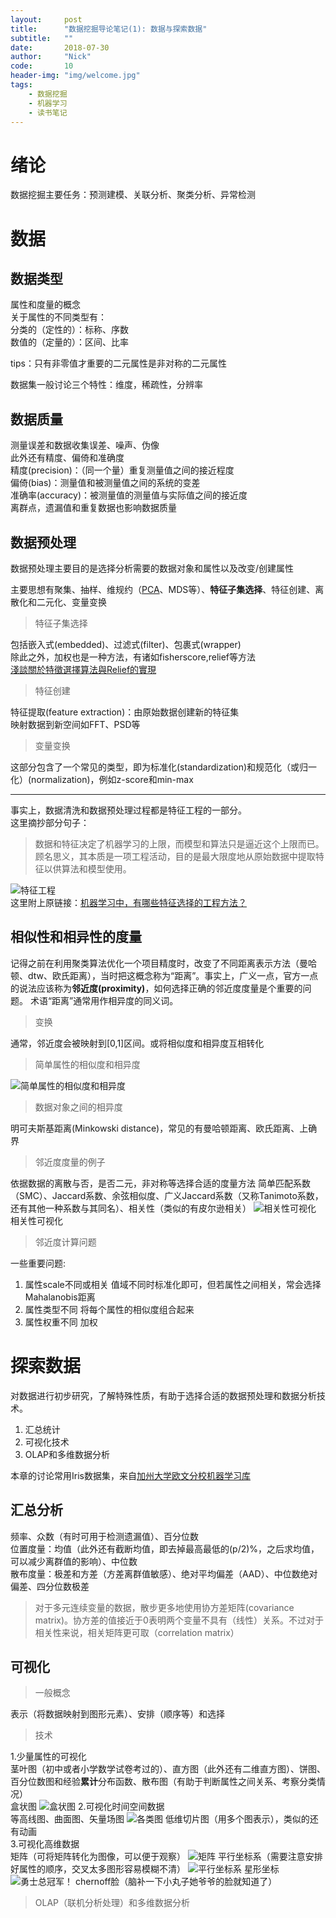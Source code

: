 ```yaml
---
layout:     post
title:      "数据挖掘导论笔记(1): 数据与探索数据"
subtitle:   ""
date:       2018-07-30
author:     "Nick"
code:       10 
header-img: "img/welcome.jpg"
tags:
    - 数据挖掘
    - 机器学习
    - 读书笔记
---
```

# 绪论
数据挖掘主要任务：预测建模、关联分析、聚类分析、异常检测  
# 数据
## 数据类型

属性和度量的概念  
关于属性的不同类型有：   
分类的（定性的）：标称、序数   
数值的（定量的）：区间、比率 

tips：只有非零值才重要的二元属性是非对称的二元属性  

数据集一般讨论三个特性：维度，稀疏性，分辨率  

## 数据质量

测量误差和数据收集误差、噪声、伪像  
此外还有精度、偏倚和准确度  
精度(precision)：（同一个量）重复测量值之间的接近程度  
偏倚(bias)：测量值和被测量值之间的系统的变差  
准确率(accuracy)：被测量值的测量值与实际值之间的接近度  
离群点，遗漏值和重复数据也影响数据质量  

## 数据预处理
数据预处理主要目的是选择分析需要的数据对象和属性以及改变/创建属性  

主要思想有聚集、抽样、维规约（[PCA](https://blog.csdn.net/watkinsong/article/details/38536463)、MDS等）、**特征子集选择**、特征创建、离散化和二元化、变量变换
>特征子集选择

包括嵌入式(embedded)、过滤式(filter)、包裹式(wrapper)  
除此之外，加权也是一种方法，有诸如fisherscore,relief等方法  
[淺談關於特徵選擇算法與Relief的實現](https://hk.saowen.com/a/76b83ad3b936220e65cc2181d30d796e830c6a3a7a4011dcf7ff228160e10233)

>特征创建

特征提取(feature extraction)：由原始数据创建新的特征集  
映射数据到新空间如FFT、PSD等  

>变量变换

这部分包含了一个常见的类型，即为标准化(standardization)和规范化（或归一化）(normalization)，例如z-score和min-max

----------


事实上，数据清洗和数据预处理过程都是特征工程的一部分。  
这里摘抄部分句子：  
>数据和特征决定了机器学习的上限，而模型和算法只是逼近这个上限而已。  
顾名思义，其本质是一项工程活动，目的是最大限度地从原始数据中提取特征以供算法和模型使用。

![特征工程](https://nick-stu.github.io/img/10/1.jpg)  
这里附上原链接：[机器学习中，有哪些特征选择的工程方法？](https://www.zhihu.com/question/28641663)

## 相似性和相异性的度量

记得之前在利用聚类算法优化一个项目精度时，改变了不同距离表示方法（曼哈顿、dtw、欧氏距离），当时把这概念称为“距离”。事实上，广义一点，官方一点的说法应该称为**邻近度(proximity)**，如何选择正确的邻近度度量是个重要的问题。
术语“距离”通常用作相异度的同义词。
>变换

通常，邻近度会被映射到[0,1]区间。或将相似度和相异度互相转化

> 简单属性的相似度和相异度

![简单属性的相似度和相异度](https://nick-stu.github.io/img/10/2.png)
> 数据对象之间的相异度

明可夫斯基距离(Minkowski distance)，常见的有曼哈顿距离、欧氏距离、上确界
>邻近度度量的例子

依据数据的离散与否，是否二元，非对称等选择合适的度量方法
简单匹配系数（SMC）、Jaccard系数、余弦相似度、广义Jaccard系数（又称Tanimoto系数，还有其他一种系数与其同名）、相关性（类似的有皮尔逊相关）
![相关性可视化](https://nick-stu.github.io/img/10/3.png)
相关性可视化
>邻近度计算问题

一些重要问题:

 1. 属性scale不同或相关
值域不同时标准化即可，但若属性之间相关，常会选择Mahalanobis距离
 2. 属性类型不同
将每个属性的相似度组合起来
 3. 属性权重不同
加权

# 探索数据
对数据进行初步研究，了解特殊性质，有助于选择合适的数据预处理和数据分析技术。

 1. 汇总统计
 2. 可视化技术
 3. OLAP和多维数据分析

本章的讨论常用Iris数据集，来自[加州大学欧文分校机器学习库](http://archive.ics.uci.edu/ml/index.php)
## 汇总分析
频率、众数（有时可用于检测遗漏值）、百分位数  
位置度量：均值（此外还有截断均值，即去掉最高最低的(p/2)%，之后求均值，可以减少离群值的影响）、中位数  
散布度量：极差和方差（方差离群值敏感）、绝对平均偏差（AAD）、中位数绝对偏差、四分位数极差  
> 对于多元连续变量的数据，散步更多地使用协方差矩阵(covariance matrix)。协方差的值接近于0表明两个变量不具有（线性）关系。不过对于相关性来说，相关矩阵更可取（correlation matrix）

## 可视化
>一般概念

表示（将数据映射到图形元素）、安排（顺序等）和选择
>技术

1.少量属性的可视化  
茎叶图（初中或者小学数学试卷考过的）、直方图（此外还有二维直方图）、饼图、百分位数图和经验**累计**分布函数、散布图（有助于判断属性之间关系、考察分类情况）  
盒状图
![盒状图](https://nick-stu.github.io/img/10/4.png)
2.可视化时间空间数据  
等高线图、曲面图、矢量场图
![各类图](https://nick-stu.github.io/img/10/5.png)
低维切片图（用多个图表示），类似的还有动画  
3.可视化高维数据  
矩阵（可将矩阵转化为图像，可以便于观察）
![矩阵](https://nick-stu.github.io/img/10/6.png)
平行坐标系（需要注意安排好属性的顺序，交叉太多图形容易模糊不清）
![平行坐标系](https://nick-stu.github.io/img/10/7.png)
星形坐标
![勇士总冠军！](https://nick-stu.github.io/img/10/8.png)
chernoff脸（脑补一下小丸子她爷爷的脸就知道了）
>OLAP（联机分析处理）和多维数据分析
